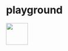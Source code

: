 # playground

[<img src="https://api.gitsponsors.com/api/badge/img?id=911412809" height="60">](https://api.gitsponsors.com/api/badge/link?id=911412809&wallet=2zMMhcVQEXDtdE6vsFS7S7D5oUodfJHE8vd1gnBouauv)